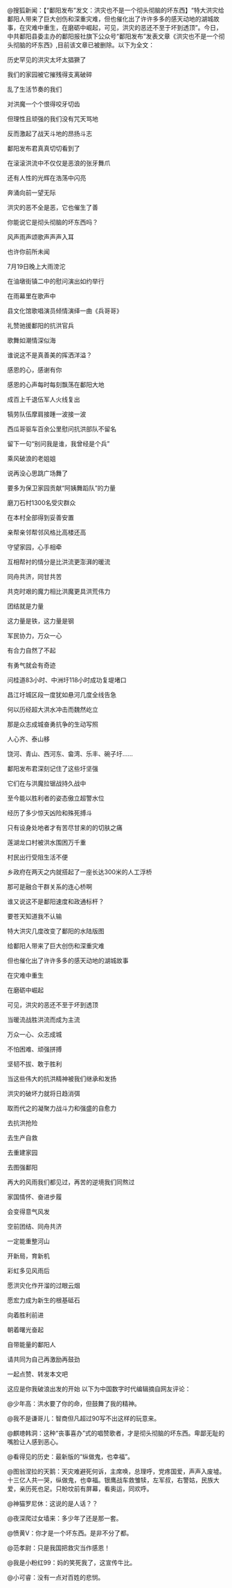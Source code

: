 @搜狐新闻：【“鄱阳发布”发文：洪灾也不是一个彻头彻脑的坏东西】“特大洪灾给鄱阳人带来了巨大创伤和深重灾难，但也催化出了许许多多的感天动地的湖城故事，在灾难中重生，在磨砺中崛起，可见，洪灾的恶还不至于坏到透顶”。今日，中共鄱阳县委主办的鄱阳报社旗下公众号“鄱阳发布”发表文章《洪灾也不是一个彻头彻脑的坏东西》,目前该文章已被删除。以下为全文：

历史罕见的洪灾太坏太猖獗了

我们的家园被它摧残得支离破碎

乱了生活节奏的我们

对洪魔一个个恨得咬牙切齿

但理性且顽强的我们没有咒天骂地

反而激起了战天斗地的昂扬斗志

鄱阳发布君真真切切看到了

在滚滚洪流中不仅仅是恶浪的张牙舞爪

还有人性的光辉在浩荡中闪亮

奔涌向前一望无际

洪灾的恶不全是恶，它也催生了善

你能说它是彻头彻脑的坏东西吗？

风声雨声颂歌声声声入耳

也许你前所未闻

7月19日晚上大雨滂沱

在油墩街镇二中的慰问演出如约举行

在雨幕里在歌声中

县文化馆歌唱演员倾情演绎一曲《兵哥哥》

礼赞驰援鄱阳的抗洪官兵

歌舞如潮情深似海

谁说这不是真善美的挥洒洋溢？

感恩的心，感谢有你

感恩的心声每时每刻飘荡在鄱阳大地

成百上千退伍军人火线复出

犒劳队伍摩肩接踵一波接一波

西瓜哥驱车百余公里慰问抗洪部队不留名

留下一句“别问我是谁，我曾经是个兵”

乘风破浪的老姐姐

说再没心思跳广场舞了

要多为保卫家园贡献“阿姨舞蹈队”的力量

磨刀石村1300名受灾群众

在本村全部得到妥善安置

亲帮亲邻帮邻风格比高楼还高

守望家园，心手相牵

互相帮衬的情分是比洪流更澎湃的暖流

同舟共济，同甘共苦

共克时艰的魔力相比洪魔更具洪荒伟力

团结就是力量

这力量是铁，这力量是钢

军民协力，万众一心

有合力自然了不起

有勇气就会有奇迹

问桂道83小时、中洲圩118小时成功复堤堵口

昌江圩城区段一度犹如悬河几度全线告急

何以历经超大洪水冲击而魏然屹立

那是众志成城奋勇抗争的生动写照

人心齐、泰山移

饶河、青山、西河东、畲湾、乐丰、碗子圩……

鄱阳发布君深刻记住了这些圩坚强

它们在与洪魔拉锯战持久战中

至今能以胜利者的姿态傲立超警水位

经历了多少惊天凶险和殊死搏斗

只有设身处地者才有苦尽甘来的的切肤之痛

莲湖龙口村被洪水围困万千重

村民出行受阻生活不便

乡政府在两天之内就搭起了一座长达300米的人工浮桥

那可是融合干群关系的连心桥啊

谁又说这不是鄱阳速度和政通标杆？

要苍天知道我不认输

特大洪灾几度改变了鄱阳的水陆版图

给鄱阳人带来了巨大创伤和深重灾难

但也催化出了许许多多的感天动地的湖城故事

在灾难中重生

在磨砺中崛起

可见，洪灾的恶还不至于坏到透顶

当暖流战胜洪流而成为主流

万众一心、众志成城

不怕困难、顽强拼搏

坚韧不拔、敢于胜利

当这些伟大的抗洪精神被我们继承和发扬

洪灾的破坏力就将日趋消弭

取而代之的凝聚力战斗力和强盛的自愈力

去抗洪抢险

去生产自救

去重建家园

去图强鄱阳

再大的风雨我们都见过，再苦的逆境我们同熬过

家国情怀、奋进步履

会变得意气风发

空前团结、同舟共济

一定能重整河山

开新局，育新机

彩虹多见风雨后

愿洪灾化作开溜的过眼云烟

愿宏力成为新生的根基砥石

向着胜利前进

朝着曙光奋起

自带能量的鄱阳人

请共同为自己再激励再鼓劲

一起点赞、转发本文吧

这应是你我破浪出发的开始 以下为中国数字时代编辑摘自网友评论：

@少年高：洪水要了你的命，但鼓舞了我的精神。

@我不是谦哥儿：智商但凡超过90写不出这样的玩意来。

@麒璁韩洞：这种“丧事喜办”式的唱赞歌者，才是彻头彻脑的坏东西。卑鄙无耻的嘴脸让人感到恶心。

@看得见的历史：最新版的“纵做鬼，也幸福&#8221;。

@图翁涅拉的天鹅：天灾难避死何诉，主席唤，总理呼，党疼国爱，声声入废墟。十三亿人共一哭，纵做鬼，也幸福。银鹰战车救雏犊，左军叔，右警姑，民族大爱，亲历死也足。只盼坟前有屏幕，看奥运，同欢呼。

@神猫罗尼休：这说的是人话？？

@夜深爬过女墙来：多少年了还是那一套。

@愤黄V：你才是一个坏东西。是非不分了都。

@范孝尉：只是我国把救灾当作感恩！

@我是小粉红99：妈的笑死我了，这宣传牛比。

@小可睿：没有一点对百姓的悲悯。


